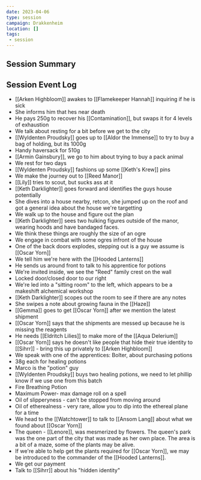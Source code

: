 ```yaml
---
date: 2023-04-06
type: session
campaign: Drakkenheim
location: []
tags:
 - session
---
```


## Session Summary

## Session Event Log

- [[Arken Highbloom]] awakes to [[Flamekeeper Hannah]] inquiring if he is sick
- She informs him that hes near death
- He pays 250g to recover his [[Contamination]], but swaps it for 4 levels of exhaustion
- We talk about resting for a bit before we get to the city
- [[Wyldenten Proudsky]] goes up to [[Aldor the Immense]] to try to buy a bag of holding, but its 1000g
- Handy haversack for 510g
- [[Armin Gainsbury]], we go to him about trying to buy a pack animal
- We rest for two days
- [[Wyldenten Proudsky]] fashions up some [[Keth's Krew]] pins
- We make the journey out to [[Reed Manor]]
- [[Lily]] tries to scout, but sucks ass at it
- [[Keth Darklighter]] goes forward and identifies the guys house potentially
- She dives into a house nearby, retcon, she jumped up on the roof and got a general idea about the house we're targetting
- We walk up to the house and figure out the plan
- [[Keth Darklighter]] sees two hulking figures outside of the manor, wearing hoods and have bandaged faces.
- We think these things are roughly the size of an ogre
- We engage in combat with some ogres infront of the house
- One of the back doors explodes, stepping out is a guy we assume is [[Oscar Yorn]]
- We tell him we're here with the [[Hooded Lanterns]]
- He sends us around front to talk to his apprentice for potions
- We're invited inside, we see the "Reed" family crest on the wall
- Locked door/closed door to our right
- We're led into a "sitting room" to the left, which appears to be a makeshift alchemical workshop
- [[Keth Darklighter]] scopes out the room to see if there are any notes
- She swipes a note about growing fauna in the [[Haze]]
- [[Gemma]] goes to get [[Oscar Yorn]] after we mention the latest shipment
- [[Oscar Yorn]] says that the shipments are messed up because he is missing the reagents
- He needs [[Eldritch Lilies]] to make more of the [[Aqua Delerium]]
- [[Oscar Yorn]] says he doesn't like people that hide their true identity to [[Sihrr]] - bring this up privately to [[Arken Highbloom]]
- We speak with one of the apprentices: Bolter, about purchasing potions
- 38g each for healing potions
- Marco is the "potion" guy
- [[Wyldenten Proudsky]] buys two healing potions, we need to let phillip know if we use one from this batch
- Fire Breathing Potion
- Maximum Power- max damage roll on a spell
- Oil of slipperyness - can't be stopped from moving around
- Oil of etherealness - very rare, allow you to dip into the ethereal plane for a time
- We head to the [[Watchtower]] to talk to [[Ansom Lang]] about what we found about [[Oscar Yorn]]
- The queen - [[Lenore]], was mesmerized by flowers. The queen's park was the one part of the city that was made as her own place. The area is a bit of a maze, some of the plants may be alive. 
- If we're able to help get the plants required for [[Oscar Yorn]], we may be introduced to the commander of the [[Hooded Lanterns]].
- We get our payment
- Talk to [[Sihrr]] about his "hidden identity"
